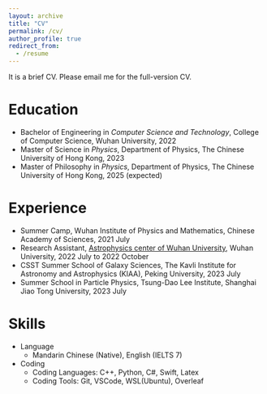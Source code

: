 ```yaml
---
layout: archive
title: "CV"
permalink: /cv/
author_profile: true
redirect_from:
  - /resume
---
```


It is a brief CV. Please email me for the full-version CV.

Education
======
* Bachelor of Engineering in *Computer Science and Technology*, College of Computer Science, Wuhan University, 2022
* Master of Science in *Physics*, Department of Physics, The Chinese University of Hong Kong, 2023
* Master of Philosophy in *Physics*, Department of Physics, The Chinese University of Hong Kong, 2025 (expected)

Experience
======
* Summer Camp, Wuhan Institute of Physics and Mathematics, Chinese Academy of Sciences, 2021 July
* Research Assistant, [Astrophysics center of Wuhan University](http://202.114.78.174/astro/en/about/intro.php), Wuhan University, 2022 July to 2022 October
* CSST Summer School of Galaxy Sciences, The Kavli Institute for Astronomy and Astrophysics (KIAA), Peking University, 2023 July
* Summer School in Particle Physics, Tsung-Dao Lee Institute, Shanghai Jiao Tong University, 2023 July

Skills
======
* Language
  * Mandarin Chinese (Native), English (IELTS 7)
* Coding
  * Coding Languages: C++, Python, C#, Swift, Latex
  * Coding Tools: Git, VSCode, WSL(Ubuntu), Overleaf